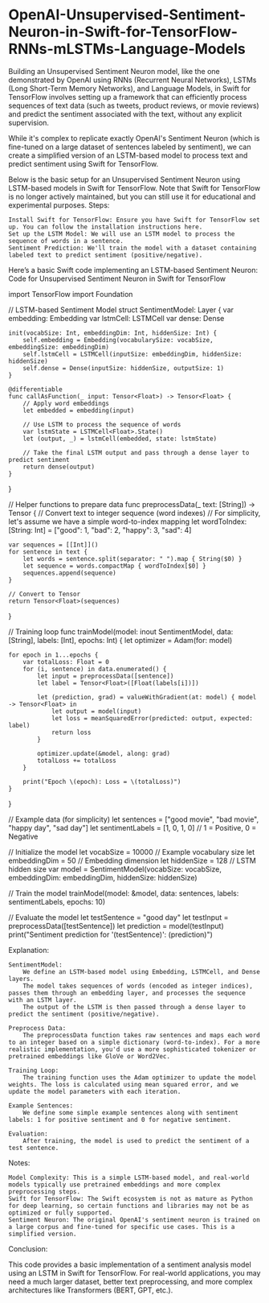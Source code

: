 # OpenAI-Unsupervised-Sentiment-Neuron-in-Swift-for-TensorFlow-RNNs-mLSTMs-Language-Models
Building an Unsupervised Sentiment Neuron model, like the one demonstrated by OpenAI using RNNs (Recurrent Neural Networks), LSTMs (Long Short-Term Memory Networks), and Language Models, in Swift for TensorFlow involves setting up a framework that can efficiently process sequences of text data (such as tweets, product reviews, or movie reviews) and predict the sentiment associated with the text, without any explicit supervision.

While it's complex to replicate exactly OpenAI's Sentiment Neuron (which is fine-tuned on a large dataset of sentences labeled by sentiment), we can create a simplified version of an LSTM-based model to process text and predict sentiment using Swift for TensorFlow.

Below is the basic setup for an Unsupervised Sentiment Neuron using LSTM-based models in Swift for TensorFlow. Note that Swift for TensorFlow is no longer actively maintained, but you can still use it for educational and experimental purposes.
Steps:

    Install Swift for TensorFlow: Ensure you have Swift for TensorFlow set up. You can follow the installation instructions here.
    Set up the LSTM Model: We will use an LSTM model to process the sequence of words in a sentence.
    Sentiment Prediction: We'll train the model with a dataset containing labeled text to predict sentiment (positive/negative).

Here’s a basic Swift code implementing an LSTM-based Sentiment Neuron:
Code for Unsupervised Sentiment Neuron in Swift for TensorFlow

import TensorFlow
import Foundation

// LSTM-based Sentiment Model
struct SentimentModel: Layer {
    var embedding: Embedding<Float>
    var lstmCell: LSTMCell<Float>
    var dense: Dense<Float>
    
    init(vocabSize: Int, embeddingDim: Int, hiddenSize: Int) {
        self.embedding = Embedding(vocabularySize: vocabSize, embeddingSize: embeddingDim)
        self.lstmCell = LSTMCell(inputSize: embeddingDim, hiddenSize: hiddenSize)
        self.dense = Dense(inputSize: hiddenSize, outputSize: 1)
    }
    
    @differentiable
    func callAsFunction(_ input: Tensor<Float>) -> Tensor<Float> {
        // Apply word embeddings
        let embedded = embedding(input)
        
        // Use LSTM to process the sequence of words
        var lstmState = LSTMCell<Float>.State()
        let (output, _) = lstmCell(embedded, state: lstmState)
        
        // Take the final LSTM output and pass through a dense layer to predict sentiment
        return dense(output)
    }
}

// Helper functions to prepare data
func preprocessData(_ text: [String]) -> Tensor<Float> {
    // Convert text to integer sequence (word indexes)
    // For simplicity, let's assume we have a simple word-to-index mapping
    let wordToIndex: [String: Int] = ["good": 1, "bad": 2, "happy": 3, "sad": 4]
    
    var sequences = [[Int]]()
    for sentence in text {
        let words = sentence.split(separator: " ").map { String($0) }
        let sequence = words.compactMap { wordToIndex[$0] }
        sequences.append(sequence)
    }
    
    // Convert to Tensor
    return Tensor<Float>(sequences)
}

// Training loop
func trainModel(model: inout SentimentModel, data: [String], labels: [Int], epochs: Int) {
    let optimizer = Adam(for: model)
    
    for epoch in 1...epochs {
        var totalLoss: Float = 0
        for (i, sentence) in data.enumerated() {
            let input = preprocessData([sentence])
            let label = Tensor<Float>([Float(labels[i])])
            
            let (prediction, grad) = valueWithGradient(at: model) { model -> Tensor<Float> in
                let output = model(input)
                let loss = meanSquaredError(predicted: output, expected: label)
                return loss
            }
            
            optimizer.update(&model, along: grad)
            totalLoss += totalLoss
        }
        
        print("Epoch \(epoch): Loss = \(totalLoss)")
    }
}

// Example data (for simplicity)
let sentences = ["good movie", "bad movie", "happy day", "sad day"]
let sentimentLabels = [1, 0, 1, 0]  // 1 = Positive, 0 = Negative

// Initialize the model
let vocabSize = 10000  // Example vocabulary size
let embeddingDim = 50  // Embedding dimension
let hiddenSize = 128  // LSTM hidden size
var model = SentimentModel(vocabSize: vocabSize, embeddingDim: embeddingDim, hiddenSize: hiddenSize)

// Train the model
trainModel(model: &model, data: sentences, labels: sentimentLabels, epochs: 10)

// Evaluate the model
let testSentence = "good day"
let testInput = preprocessData([testSentence])
let prediction = model(testInput)
print("Sentiment prediction for '\(testSentence)': \(prediction)")

Explanation:

    SentimentModel:
        We define an LSTM-based model using Embedding, LSTMCell, and Dense layers.
        The model takes sequences of words (encoded as integer indices), passes them through an embedding layer, and processes the sequence with an LSTM layer.
        The output of the LSTM is then passed through a dense layer to predict the sentiment (positive/negative).

    Preprocess Data:
        The preprocessData function takes raw sentences and maps each word to an integer based on a simple dictionary (word-to-index). For a more realistic implementation, you'd use a more sophisticated tokenizer or pretrained embeddings like GloVe or Word2Vec.

    Training Loop:
        The training function uses the Adam optimizer to update the model weights. The loss is calculated using mean squared error, and we update the model parameters with each iteration.

    Example Sentences:
        We define some simple example sentences along with sentiment labels: 1 for positive sentiment and 0 for negative sentiment.

    Evaluation:
        After training, the model is used to predict the sentiment of a test sentence.

Notes:

    Model Complexity: This is a simple LSTM-based model, and real-world models typically use pretrained embeddings and more complex preprocessing steps.
    Swift for TensorFlow: The Swift ecosystem is not as mature as Python for deep learning, so certain functions and libraries may not be as optimized or fully supported.
    Sentiment Neuron: The original OpenAI's sentiment neuron is trained on a large corpus and fine-tuned for specific use cases. This is a simplified version.

Conclusion:

This code provides a basic implementation of a sentiment analysis model using an LSTM in Swift for TensorFlow. For real-world applications, you may need a much larger dataset, better text preprocessing, and more complex architectures like Transformers (BERT, GPT, etc.).
